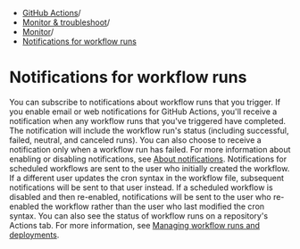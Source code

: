   * [GitHub Actions](https://docs.github.com/en/actions "GitHub Actions")/
  * [Monitor & troubleshoot](https://docs.github.com/en/actions/monitoring-and-troubleshooting-workflows "Monitor & troubleshoot")/
  * [Monitor](https://docs.github.com/en/actions/monitoring-and-troubleshooting-workflows/monitoring-workflows "Monitor")/
  * [Notifications for workflow runs](https://docs.github.com/en/actions/monitoring-and-troubleshooting-workflows/monitoring-workflows/notifications-for-workflow-runs "Notifications for workflow runs")


# Notifications for workflow runs
You can subscribe to notifications about workflow runs that you trigger.
If you enable email or web notifications for GitHub Actions, you'll receive a notification when any workflow runs that you've triggered have completed. The notification will include the workflow run's status (including successful, failed, neutral, and canceled runs). You can also choose to receive a notification only when a workflow run has failed. For more information about enabling or disabling notifications, see [About notifications](https://docs.github.com/en/account-and-profile/managing-subscriptions-and-notifications-on-github/setting-up-notifications/about-notifications).
Notifications for scheduled workflows are sent to the user who initially created the workflow. If a different user updates the cron syntax in the workflow file, subsequent notifications will be sent to that user instead. If a scheduled workflow is disabled and then re-enabled, notifications will be sent to the user who re-enabled the workflow rather than the user who last modified the cron syntax.
You can also see the status of workflow runs on a repository's Actions tab. For more information, see [Managing workflow runs and deployments](https://docs.github.com/en/actions/managing-workflow-runs).
